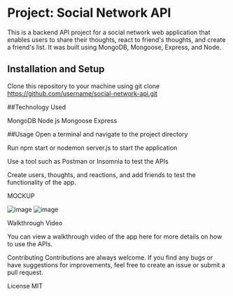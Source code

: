 # Project: Social Network API

This is a backend API project for a social network web application that enables users to share their thoughts, react to friend's thoughts, and create a friend's list. It was built using MongoDB, Mongoose, Express, and Node.

## Installation and Setup

Clone this repository to your machine using git clone https://github.com/username/social-network-api.git


##Technology Used

 MongoDB
 Node js
Mongoose 
Express 

##Usage
Open a terminal and navigate to the project directory

Run npm start or nodemon server.js to start the application

Use a tool such as Postman or Insomnia to test the APIs

Create users, thoughts, and reactions, and add friends to test the functionality of the app.

MOCKUP 

![image](https://user-images.githubusercontent.com/118404373/231626855-566da318-45a9-483a-8b43-2fa597916307.png)
![image](https://user-images.githubusercontent.com/118404373/231626891-87b484ce-518a-44ec-bd8b-2cdec72d39bd.png)


Walkthrough Video

You can view a walkthrough video of the app here for more details on how to use the APIs.


Contributing
Contributions are always welcome. If you find any bugs or have suggestions for improvements, feel free to create an issue or submit a pull request.

License
MIT
